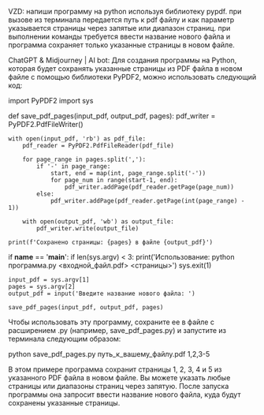 VZD:
напиши программу на python используя библиотеку pypdf. при вызове из терминала передается путь к pdf файлу и как параметр указывается страницы через запятые или диапазон страниц. при выполнении команды требуется ввести название нового файла и программа сохраняет только указанные страницы в новом файле.

ChatGPT & Midjourney | AI bot:
Для создания программы на Python, которая будет сохранять указанные страницы из PDF файла в новом файле с помощью библиотеки PyPDF2, можно использовать следующий код:

import PyPDF2
import sys

def save_pdf_pages(input_pdf, output_pdf, pages):
    pdf_writer = PyPDF2.PdfFileWriter()

    with open(input_pdf, 'rb') as pdf_file:
        pdf_reader = PyPDF2.PdfFileReader(pdf_file)

        for page_range in pages.split(','):
            if '-' in page_range:
                start, end = map(int, page_range.split('-'))
                for page_num in range(start-1, end):
                    pdf_writer.addPage(pdf_reader.getPage(page_num))
            else:
                pdf_writer.addPage(pdf_reader.getPage(int(page_range) - 1))

        with open(output_pdf, 'wb') as output_file:
            pdf_writer.write(output_file)

    print(f'Сохранено страницы: {pages} в файле {output_pdf}')

if __name__ == '__main__':
    if len(sys.argv) < 3:
        print('Использование: python программа.py <входной_файл.pdf> <страницы>')
        sys.exit(1)

    input_pdf = sys.argv[1]
    pages = sys.argv[2]
    output_pdf = input('Введите название нового файла: ')

    save_pdf_pages(input_pdf, output_pdf, pages)


Чтобы использовать эту программу, сохраните ее в файле с расширением .py (например, save_pdf_pages.py) и запустите из терминала следующим образом:

python save_pdf_pages.py путь_к_вашему_файлу.pdf 1,2,3-5


В этом примере программа сохранит страницы 1, 2, 3, 4 и 5 из указанного PDF файла в новом файле. Вы можете указать любые страницы или диапазоны страниц через запятую. После запуска программы она запросит ввести название нового файла, куда будут сохранены указанные страницы.